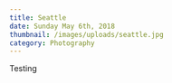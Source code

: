 ```yaml
---
title: Seattle
date: Sunday May 6th, 2018
thumbnail: /images/uploads/seattle.jpg
category: Photography
---
```

Testing